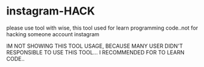 # instagram-HACK
please use tool with wise, this tool used for learn programming code..not for hacking someone account instagram

IM NOT SHOWING THIS TOOL USAGE, BECAUSE MANY USER DIDN'T RESPONSIBLE TO USE THIS TOOL...
I RECOMMENDED FOR TO LEARN CODE..
